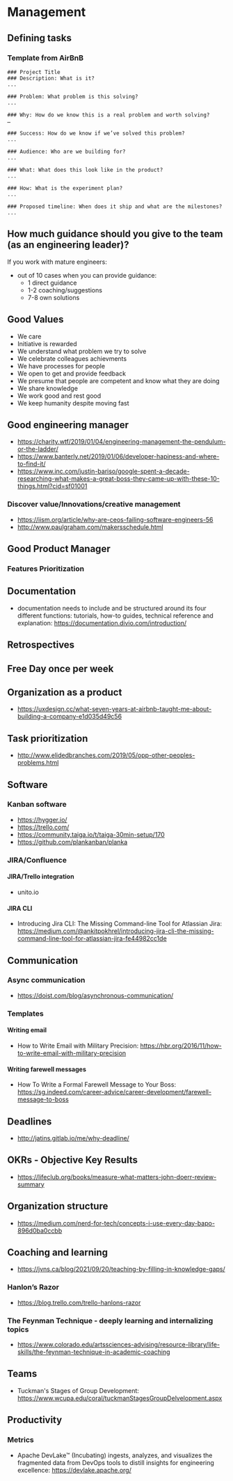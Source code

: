 # Management
## Defining tasks
### Template from AirBnB

```
### Project Title
### Description: What is it?
...

### Problem: What problem is this solving?
...

### Why: How do we know this is a real problem and worth solving?
…

### Success: How do we know if we’ve solved this problem?
...

### Audience: Who are we building for?
...

### What: What does this look like in the product?
...

### How: What is the experiment plan?
...

### Proposed timeline: When does it ship and what are the milestones?
...
```

## How much guidance should you give to the team (as an engineering leader)?
If you work with mature engineers:

* out of 10 cases when you can provide guidance:
  * 1 direct guidance
  * 1-2 coaching/suggestions
  * 7-8 own solutions

## Good Values

* We care
* Initiative is rewarded
* We understand what problem we try to solve
* We celebrate colleagues achievments 
* We have processes for people
* We open to get and provide feedback
* We presume that people are competent and know what they are doing
* We share knowledge
* We work good and rest good
* We keep humanity despite moving fast

## Good engineering manager

* https://charity.wtf/2019/01/04/engineering-management-the-pendulum-or-the-ladder/
* https://www.banterly.net/2019/01/06/developer-hapiness-and-where-to-find-it/
* https://www.inc.com/justin-bariso/google-spent-a-decade-researching-what-makes-a-great-boss-they-came-up-with-these-10-things.html?cid=sf01001

### Discover value/Innovations/creative management

* https://iism.org/article/why-are-ceos-failing-software-engineers-56
* http://www.paulgraham.com/makersschedule.html

## Good Product Manager

### Features Prioritization

## Documentation

* documentation needs to include and be structured around its four different functions: tutorials, how-to guides, technical reference and explanation: https://documentation.divio.com/introduction/

## Retrospectives

## Free Day once per week

## Organization as a product

* https://uxdesign.cc/what-seven-years-at-airbnb-taught-me-about-building-a-company-e1d035d49c56

## Task prioritization

* http://www.elidedbranches.com/2019/05/opp-other-peoples-problems.html

## Software
### Kanban software

* https://hygger.io/
* https://trello.com/
* https://community.taiga.io/t/taiga-30min-setup/170
* https://github.com/plankanban/planka

### JIRA/Confluence
#### JIRA/Trello integration

* unito.io

#### JIRA CLI

* Introducing Jira CLI: The Missing Command-line Tool for Atlassian Jira: https://medium.com/@ankitpokhrel/introducing-jira-cli-the-missing-command-line-tool-for-atlassian-jira-fe44982cc1de

## Communication
### Async communication

* https://doist.com/blog/asynchronous-communication/

### Templates
#### Writing email

* How to Write Email with Military Precision: https://hbr.org/2016/11/how-to-write-email-with-military-precision

#### Writing farewell messages

* How To Write a Formal Farewell Message to Your Boss: https://sg.indeed.com/career-advice/career-development/farewell-message-to-boss

## Deadlines

* http://jatins.gitlab.io/me/why-deadline/


## OKRs - Objective Key Results

* https://lifeclub.org/books/measure-what-matters-john-doerr-review-summary

## Organization structure

* https://medium.com/nerd-for-tech/concepts-i-use-every-day-bapo-896d0ba0ccbb

## Coaching and learning

* https://jvns.ca/blog/2021/09/20/teaching-by-filling-in-knowledge-gaps/

### Hanlon’s Razor

* https://blog.trello.com/trello-hanlons-razor

### The Feynman Technique - deeply learning and internalizing topics

* https://www.colorado.edu/artssciences-advising/resource-library/life-skills/the-feynman-technique-in-academic-coaching

## Teams

* Tuckman's Stages of Group Development: https://www.wcupa.edu/coral/tuckmanStagesGroupDelvelopment.aspx

## Productivity
### Metrics

* Apache DevLake™ (Incubating) ingests, analyzes, and visualizes the fragmented data from DevOps tools to distill insights for engineering excellence: https://devlake.apache.org/
